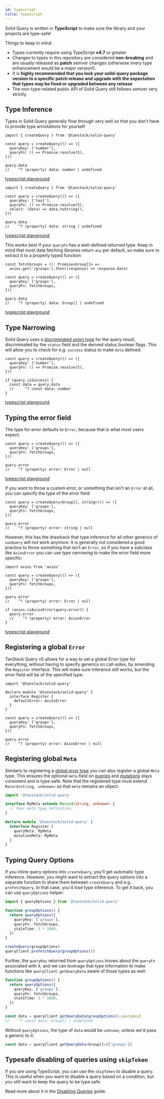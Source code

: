 ```yaml
---
id: typescript
title: TypeScript
---
```


Solid Query is written in **TypeScript** to make sure the library and your projects are type-safe!

Things to keep in mind:

- Types currently require using TypeScript **v4.7** or greater
- Changes to types in this repository are considered **non-breaking** and are usually released as **patch** semver changes (otherwise every type enhancement would be a major version!).
- It is **highly recommended that you lock your solid-query package version to a specific patch release and upgrade with the expectation that types may be fixed or upgraded between any release**
- The non-type-related public API of Solid Query still follows semver very strictly.

## Type Inference

Types in Solid Query generally flow through very well so that you don't have to provide type annotations for yourself

```tsx
import { createQuery } from '@tanstack/solid-query'

const query = createQuery(() => ({
  queryKey: ['number'],
  queryFn: () => Promise.resolve(5),
}))

query.data
//    ^? (property) data: number | undefined
```

[typescript playground](https://www.typescriptlang.org/play/?#code/JYWwDg9gTgLgBAbzgYygUwIYzQRQK5pQCecAvnAGZQQhwDkAAjBgHYDOzyA1gPRsQAbYABMAtAEcCxOgFgAUPOQR28SYRIBeFOiy4pRABQGAlHA0A+OAYTy4duGuIBpNEQBccANp0WeEACNCOgBdABo4W3tHIgAxFg8TM0sABWoQYDY0ADp0fgEANzQDAFZjeVJjMoU5aKzhLAx5Hh57OAA9AH55brkgA)

```tsx
import { createQuery } from '@tanstack/solid-query'

const query = createQuery(() => ({
  queryKey: ['test'],
  queryFn: () => Promise.resolve(5),
  select: (data) => data.toString(),
}))

query.data
//    ^? (property) data: string | undefined
```

[typescript playground](https://www.typescriptlang.org/play/?#code/JYWwDg9gTgLgBAbzgYygUwIYzQRQK5pQCecAvnAGZQQhwDkAAjBgHYDOzyA1gPRsQAbYABMAtAEcCxOgFgAUPOQR28SYRIBeFOiy4pRABQGAlHA0A+OAYTy4duGuIBpNEQBccANp1sHOgF0AGjhbe0ciADEWDxMzSwAFahBgNjQAOnR+AQA3NAMAVmNA0LtUgTRkGBjhLAxTCzga5jSYCABlGChgFgBzE2K5UmNjeXlwtKaMeR4eezgAPQB+UYU5IA)

This works best if your `queryFn` has a well-defined returned type. Keep in mind that most data fetching libraries return `any` per default, so make sure to extract it to a properly typed function:

```tsx
const fetchGroups = (): Promise<Group[]> =>
  axios.get('/groups').then((response) => response.data)

const query = createQuery(() => ({
  queryKey: ['groups'],
  queryFn: fetchGroups,
}))

query.data
//    ^? (property) data: Group[] | undefined
```

[typescript playground](https://www.typescriptlang.org/play/?ssl=11&ssc=4&pln=6&pc=1#code/JYWwDg9gTgLgBAbzgYygUwIYzQRQK5pQCecAvnAGZQQhwDkAAjBgHYDOzyA1gPRsQAbYABMAtAEcCxOgFgAUKEiw4GAB7AIbStVp01GtrLnyYRMGjgBxanjBwAvIjgiAXHBZ4QAI0Jl585Ah2eAo0GGQAC2sIWy1HAAoASjcABR1gNjQAHmjbAG0AXQA+BxL9TQA6AHMw+LoeKpswQ0SKmAi0Fnj0Nkh2C3sSnr7MiuEsDET-OUDguElCEkdUTGx8Rfik0rh4hHk4A-mpIgBpNCI3PLpGmOa6AoAaOH3DheIAMRY3UPCoprYHvJSIkpsY5G8iGMJvIeDxDnAAHoAfmm8iAA)

## Type Narrowing

Solid Query uses a [discriminated union type](https://www.typescriptlang.org/docs/handbook/typescript-in-5-minutes-func.html#discriminated-unions) for the query result, discriminated by the `status` field and the derived status boolean flags. This will allow you to check for e.g. `success` status to make `data` defined:

```tsx
const query = createQuery(() => ({
  queryKey: ['number'],
  queryFn: () => Promise.resolve(5),
}))

if (query.isSuccess) {
  const data = query.data
  //     ^? const data: number
}
```

[typescript playground](https://www.typescriptlang.org/play/?#code/JYWwDg9gTgLgBAbzgYygUwIYzQRQK5pQCecAvnAGZQQhwDkAAjBgHYDOzyA1gPRsQAbYABMAtAEcCxOgFgAUKEixEKdFjQBRChTTJ45KjXr8hYgFZtZc+cgjt4kwiQC8qzNnxOAFF4CUcZwA+OC8EeTg4R2IAaTQiAC44AG06FjwQACNCOgBdABpwyKkiADEWRL8A4IAFahBgNjQAOnQTADc0LwBWXwK5Ul9feXlgChCooiaGgGU8ZGQ0NjZ-MLkIiNt7OGEsDACipyad5kKInh51iIA9AH55UmHrOSA)

## Typing the error field

The type for error defaults to `Error`, because that is what most users expect.

```tsx
const query = createQuery(() => ({
  queryKey: ['groups'],
  queryFn: fetchGroups,
}))

query.error
//    ^? (property) error: Error | null
```

[typescript playground](https://www.typescriptlang.org/play/?#code/JYWwDg9gTgLgBAbzgYygUwIYzQRQK5pQCecAvnAGZQQhwDkAAjBgHYDOzyA1gPRsQAbYABMAtAEcCxOgFgAUKEiw4GAB7AIbStVp01GtrLnyYRMGjgBxanjBwAvIjgiAXHBZ4QAI0Jl585Ah2eAo0GGQAC2sIWy1HAAoASjcABR1gNjQAHmjbAG0AXQA+BxL9TQA6AHMw+LoeKpswQ0SKmAi0Fnj0Nkh2C3sSnr7MiuEsDET-OUDguElCEkdUTGx8Rfik0rh4hHk4A-mpIgBpNCI3PLpGmOa6AoAaOH3DheIAMRY3UPCoprYHvJSIkpsY5G8iBVCNQoPIeDxDnAAHoAfmm8iAA)

If you want to throw a custom error, or something that isn't an `Error` at all, you can specify the type of the error field:

```tsx
const query = createQuery<Group[], string>(() => ({
  queryKey: ['groups'],
  queryFn: fetchGroups,
}))

query.error
//    ^? (property) error: string | null
```

However, this has the drawback that type inference for all other generics of `useQuery` will not work anymore. It is generally not considered a good practice to throw something that isn't an `Error`, so if you have a subclass like `AxiosError` you can use _type narrowing_ to make the error field more specific:

```tsx
import axios from 'axios'

const query = createQuery(() => ({
  queryKey: ['groups'],
  queryFn: fetchGroups,
}))

query.error
//    ^? (property) error: Error | null

if (axios.isAxiosError(query.error)) {
  query.error
  //    ^? (property) error: AxiosError
}
```

[typescript playground](https://www.typescriptlang.org/play/?#code/JYWwDg9gTgLgBAbzgYygUwIYzQRQK5pQCecAvnAGZQQhwDkAAjBgHYDOzyA1gPRsQAbYABMAtAEcCxOgFgAUKEiw4GAB7AIbStVp01GtrLnyYRMGjgBxanjBwAvIjgiAXHBZ4QAI0Jl585Ah2eAo0GGQAC2sIWy1HAAoASjcABR1gNjQAHmjbAG0AXQA+BxL9TQA6AHMw+LoeKpswQ0SKmAi0Fnj0Nkh2C3sSnr7MiuEsDET-OUDguElCEkdUTGx8Rfik0rh4hHk4A-mpIgBpNCI3PLpGmOa6AoAaOH3DheIAMRY3UPCoprYHvJSIkpsY5G8iBVCNQoPIeDxDnAAHoAfmmwAoO3KbAqGQAgupNABRKAw+IQqGk6AgxAvA4U6HQOlweGI1FA+RAA)

## Registering a global `Error`

TanStack Query v5 allows for a way to set a global Error type for everything, without having to specify generics on call-sides, by amending the `Register` interface. This will make sure inference still works, but the error field will be of the specified type:

```tsx
import '@tanstack/solid-query'

declare module '@tanstack/solid-query' {
  interface Register {
    defaultError: AxiosError
  }
}

const query = createQuery(() => ({
  queryKey: ['groups'],
  queryFn: fetchGroups,
}))

query.error
//    ^? (property) error: AxiosError | null
```

## Registering global `Meta`

Similarly to registering a [global error type](#registering-a-global-error) you can also register a global `Meta` type. This ensures the optional `meta` field on [queries](../createQuery) and [mutations](../createMutation) stays consistent and is type-safe. Note that the registered type must extend `Record<string, unknown>` so that `meta` remains an object.

```ts
import '@tanstack/solid-query'

interface MyMeta extends Record<string, unknown> {
  // Your meta type definition.
}

declare module '@tanstack/solid-query' {
  interface Register {
    queryMeta: MyMeta
    mutationMeta: MyMeta
  }
}
```

## Typing Query Options

If you inline query options into `createQuery`, you'll get automatic type inference. However, you might want to extract the query options into a separate function to share them between `createQuery` and e.g. `prefetchQuery`. In that case, you'd lose type inference. To get it back, you can use `queryOptions` helper:

```ts
import { queryOptions } from '@tanstack/solid-query'

function groupOptions() {
  return queryOptions({
    queryKey: ['groups'],
    queryFn: fetchGroups,
    staleTime: 5 * 1000,
  })
}

createQuery(groupOptions)
queryClient.prefetchQuery(groupOptions())
```

Further, the `queryKey` returned from `queryOptions` knows about the `queryFn` associated with it, and we can leverage that type information to make functions like `queryClient.getQueryData` aware of those types as well:

```ts
function groupOptions() {
  return queryOptions({
    queryKey: ['groups'],
    queryFn: fetchGroups,
    staleTime: 5 * 1000,
  })
}

const data = queryClient.getQueryData(groupOptions().queryKey)
//    ^? const data: Group[] | undefined
```

Without `queryOptions`, the type of `data` would be `unknown`, unless we'd pass a generic to it:

```ts
const data = queryClient.getQueryData<Group[]>(['groups'])
```

## Typesafe disabling of queries using `skipToken`

If you are using TypeScript, you can use the `skipToken` to disable a query. This is useful when you want to disable a query based on a condition, but you still want to keep the query to be type safe.

Read more about it in the [Disabling Queries](../disabling-queries) guide.
